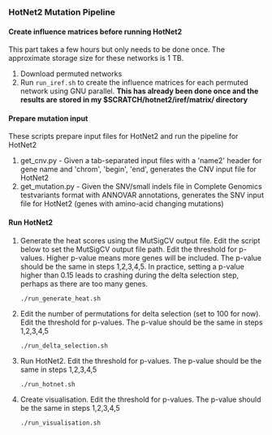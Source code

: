 ### HotNet2 Mutation Pipeline

#### Create influence matrices before running HotNet2
This part takes a few hours but only needs to be done once. The approximate storage size for these networks is 1 TB.
1. Download permuted networks
2. Run ```run_iref.sh``` to create the influence matrices for each permuted network using GNU parallel.
**This has already been done once and the results are stored in my $SCRATCH/hotnet2/iref/matrix/ directory**

#### Prepare mutation input
These scripts prepare input files for HotNet2 and run the pipeline for HotNet2

1. get_cnv.py - Given a tab-separated input files with a 'name2' header for gene name and 'chrom', 'begin', 'end', generates the CNV input file for HotNet2
2. get_mutation.py - Given the SNV/small indels file in Complete Genomics testvariants format with ANNOVAR annotations, generates the SNV input file for HotNet2 (genes with amino-acid changing mutations)

#### Run HotNet2
1. Generate the heat scores using the MutSigCV output file. Edit the script below to set the MutSigCV output file path. Edit the threshold for p-values. Higher p-value means more genes will be included. The p-value should be the same in steps 1,2,3,4,5. In practice, setting a p-value higher than 0.15 leads to crashing during the delta selection step, perhaps as there are too many genes.
   ```
   ./run_generate_heat.sh
   ```

2. Edit the number of permutations for delta selection (set to 100 for now). Edit the threshold for p-values. The p-value should be the same in steps 1,2,3,4,5
   ```
   ./run_delta_selection.sh
   ```

3. Run HotNet2. Edit the threshold for p-values. The p-value should be the same in steps 1,2,3,4,5
   ```
   ./run_hotnet.sh
   ```

4. Create visualisation. Edit the threshold for p-values. The p-value should be the same in steps 1,2,3,4,5
   ```
   ./run_visualisation.sh
   ```

